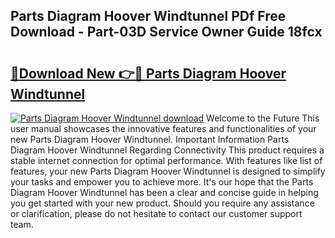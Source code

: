 ## Parts Diagram Hoover Windtunnel PDf Free Download - Part-03D Service Owner Guide 18fcx

# <h2><a href="http://dfp9pj.blite.top/?on=Parts+Diagram+Hoover+Windtunnel">🔗Download New 👉🔴 Parts Diagram Hoover Windtunnel</a></h2>

[![Parts Diagram Hoover Windtunnel download](https://i.imgur.com/lujVjoI.png)](http://dfp9pj.blite.top/?on=Parts+Diagram+Hoover+Windtunnel)
Welcome to the Future This user manual showcases the innovative features and functionalities of your new Parts Diagram Hoover Windtunnel. Important Information Parts Diagram Hoover Windtunnel Regarding Connectivity This product requires a stable internet connection for optimal performance. With features like list of features, your new Parts Diagram Hoover Windtunnel is designed to simplify your tasks and empower you to achieve more. It's our hope that the Parts Diagram Hoover Windtunnel has been a clear and concise guide in helping you get started with your new product. Should you require any assistance or clarification, please do not hesitate to contact our customer support team.
